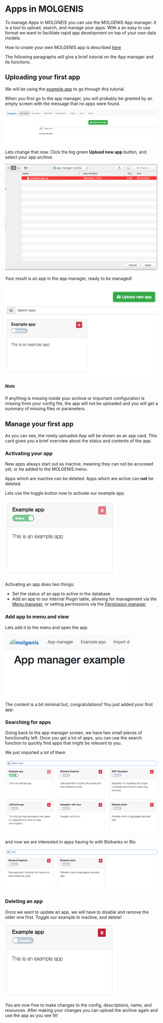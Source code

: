 # Apps in MOLGENIS
To manage Apps in MOLGNEIS you can use the MOLGENIS App manager. It is a tool to upload, search, and manage your apps. With a an easy to use format we want
to facilitate rapid app development on top of your own data models. 

How to create your own MOLGENIS app is described [here](../../developer_documentation/app-development.md)

The following paragraphs will give a brief tutorial on the App manager and its functions.

## Uploading your first app
We will be using the [example app](../../data/example-app.zip) to go through this tutorial.

When you first go to the app manager, you will probably be greeted by an empty screen with the message that no apps were found.

![am01 - empty screen](../../images/app-manager/am01-empty-screen.png?raw=true, "am01-empty-screen")

Lets change that now. Click the big green __Upload new app__ button, and select your app archive.

![am02 - upload file](../../images/app-manager/am02-upload-file.png?raw=true, "am02-upload-file")

Your result is an app in the app manager, ready to be managed!

![am03 - after upload](../../images/app-manager/am03-after-upload.png?raw=true, "am03-after-upload")

##### Note
If anything is missing inside your archive or important configuration is missing from your config file, 
the app will not be uploaded and you will get a summary of missing files or parameters.

## Manage your first app
As you can see, the newly uploaded App will be shown as an app card. 
This card gives you a brief overview about the status and contents of the app.

### Activating your app
New apps always start out as inactive, meaning they can not be accessed yet, or be added to the MOLGENIS menu.

Apps which are inactive can be deleted. Apps which are active can __not__ be deleted.

Lets use the toggle button now to activate our example app.

![am04 - after activate](../../images/app-manager/am04-after-activate.png?raw=true, "am04-after-activate")

Activating an app does two things:
* Set the status of an app to active in the database
* Add an app to our internal Plugin table, allowing for management via the [Menu manager](guide-customize.md), or setting permissions via the [Permission manager](./guide-admin.md#permissions)

### Add app to menu and view
Lets add it to the menu and open the app

![am05 - open app](../../images/app-manager/am05-open-app.png?raw=true, "am05-open-app")

The content is a bit minimal but, congratulations! You just added your first app.

### Searching for apps
Going back to the app manager screen, we have two small pieces of functionality left. 
Once you get a lot of apps, you can use the search function to quickly find apps that might be relevant to you.

We just imported a lot of them 

![am06 - before search](../../images/app-manager/am06-before-search.png?raw=true, "am06-before-search")

and now we are interested in apps having to with Biobanks or Bio

![am07 - after search](../../images/app-manager/am07-after-search.png?raw=true, "am07-after-search")


### Deleting an app
Once we want to update an app, we will have to disable and remove the older one first.
Toggle our example to inactive, and delete!

![am08 - delete app](../../images/app-manager/am08-delete-app.png?raw=true, "am07-delete-app")

You are now free to make changes to the config, descriptions, name, and resources.
After making your changes you can upload the archive again and use the app as you see fit!